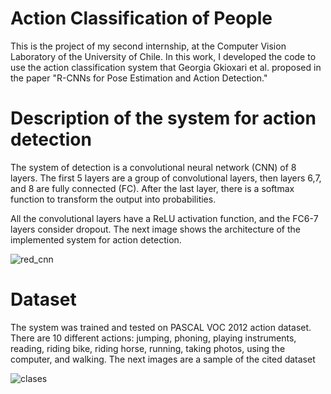 # Action Classification of People

This is the project of my second internship, at the Computer Vision Laboratory of the University of Chile. In this work, I developed the code to use the action classification system that Georgia Gkioxari et al. proposed in the paper "R-CNNs for Pose Estimation and Action Detection."

# Description of the system for action detection 

The system of detection is a convolutional neural network (CNN) of 8 layers. The first 5 layers are a group of convolutional layers, then layers 6,7, and 8 are fully connected (FC). After the last layer, there is a softmax function to transform the output into probabilities. 

All the convolutional layers have a ReLU activation function, and the FC6-7 layers consider dropout. The next image shows the architecture of the implemented system for action detection.

![red_cnn](https://user-images.githubusercontent.com/19544865/71310342-da9c7a80-23f1-11ea-809f-84f2370b4787.png)


# Dataset
The system was trained and tested on  PASCAL VOC 2012 action dataset. There are 10 different actions: jumping, phoning, playing instruments, reading, riding bike, riding horse, running, taking photos, using the computer, and walking. The next images are a sample of the cited dataset

![clases](https://user-images.githubusercontent.com/19544865/71310242-8ba21580-23f0-11ea-97d8-df4b23d3316f.png)
